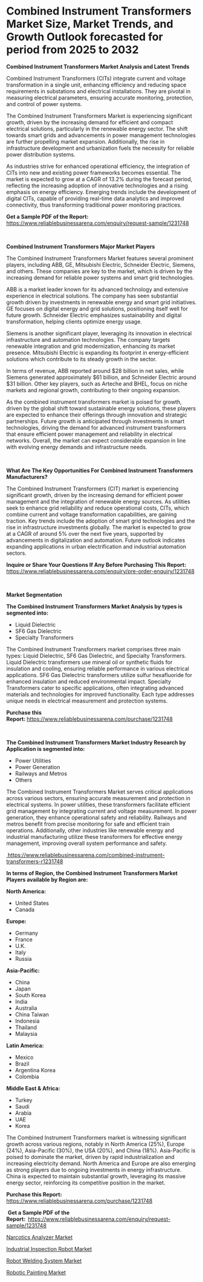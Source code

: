 <p><h1>Combined Instrument Transformers Market Size, Market Trends, and Growth Outlook forecasted for period from 2025 to 2032</h1></p><p><strong>Combined Instrument Transformers Market Analysis and Latest Trends</strong></p>
<p><p>Combined Instrument Transformers (CITs) integrate current and voltage transformation in a single unit, enhancing efficiency and reducing space requirements in substations and electrical installations. They are pivotal in measuring electrical parameters, ensuring accurate monitoring, protection, and control of power systems. </p><p>The Combined Instrument Transformers Market is experiencing significant growth, driven by the increasing demand for efficient and compact electrical solutions, particularly in the renewable energy sector. The shift towards smart grids and advancements in power management technologies are further propelling market expansion. Additionally, the rise in infrastructure development and urbanization fuels the necessity for reliable power distribution systems.</p><p>As industries strive for enhanced operational efficiency, the integration of CITs into new and existing power frameworks becomes essential. The market is expected to grow at a CAGR of 13.2% during the forecast period, reflecting the increasing adoption of innovative technologies and a rising emphasis on energy efficiency. Emerging trends include the development of digital CITs, capable of providing real-time data analytics and improved connectivity, thus transforming traditional power monitoring practices.</p></p>
<p><strong>Get a Sample PDF of the Report:&nbsp;</strong> <a href="https://www.reliablebusinessarena.com/enquiry/request-sample/1231748?utm_campaign=2039&utm_medium=2&utm_source=Github&utm_content=ia&utm_term=10042025&utm_id=combined-instrument-transformers">https://www.reliablebusinessarena.com/enquiry/request-sample/1231748</a></p>
<p>&nbsp;</p>
<p><strong>Combined Instrument Transformers Major Market Players</strong></p>
<p><p>The Combined Instrument Transformers Market features several prominent players, including ABB, GE, Mitsubishi Electric, Schneider Electric, Siemens, and others. These companies are key to the market, which is driven by the increasing demand for reliable power systems and smart grid technologies.</p><p>ABB is a market leader known for its advanced technology and extensive experience in electrical solutions. The company has seen substantial growth driven by investments in renewable energy and smart grid initiatives. GE focuses on digital energy and grid solutions, positioning itself well for future growth. Schneider Electric emphasizes sustainability and digital transformation, helping clients optimize energy usage.</p><p>Siemens is another significant player, leveraging its innovation in electrical infrastructure and automation technologies. The company targets renewable integration and grid modernization, enhancing its market presence. Mitsubishi Electric is expanding its footprint in energy-efficient solutions which contribute to its steady growth in the sector.</p><p>In terms of revenue, ABB reported around $28 billion in net sales, while Siemens generated approximately $61 billion, and Schneider Electric around $31 billion. Other key players, such as Arteche and BHEL, focus on niche markets and regional growth, contributing to their ongoing expansion.</p><p>As the combined instrument transformers market is poised for growth, driven by the global shift toward sustainable energy solutions, these players are expected to enhance their offerings through innovation and strategic partnerships. Future growth is anticipated through investments in smart technologies, driving the demand for advanced instrument transformers that ensure efficient power management and reliability in electrical networks. Overall, the market can expect considerable expansion in line with evolving energy demands and infrastructure needs.</p></p>
<p>&nbsp;</p>
<p><strong>What Are The Key Opportunities For Combined Instrument Transformers Manufacturers?</strong></p>
<p><p>The Combined Instrument Transformers (CIT) market is experiencing significant growth, driven by the increasing demand for efficient power management and the integration of renewable energy sources. As utilities seek to enhance grid reliability and reduce operational costs, CITs, which combine current and voltage transformation capabilities, are gaining traction. Key trends include the adoption of smart grid technologies and the rise in infrastructure investments globally. The market is expected to grow at a CAGR of around 5% over the next five years, supported by advancements in digitalization and automation. Future outlook indicates expanding applications in urban electrification and industrial automation sectors.</p></p>
<p><strong>Inquire or Share Your Questions If Any Before Purchasing This Report:</strong> <a href="https://www.reliablebusinessarena.com/enquiry/pre-order-enquiry/1231748?utm_campaign=2039&utm_medium=2&utm_source=Github&utm_content=ia&utm_term=10042025&utm_id=combined-instrument-transformers">https://www.reliablebusinessarena.com/enquiry/pre-order-enquiry/1231748</a></p>
<p>&nbsp;</p>
<p><strong>Market Segmentation</strong></p>
<p><strong>The Combined Instrument Transformers Market Analysis by types is segmented into:</strong></p>
<p><ul><li>Liquid Dielectric</li><li>SF6 Gas Dielectric</li><li>Specialty Transformers</li></ul></p>
<p><p>The Combined Instrument Transformers market comprises three main types: Liquid Dielectric, SF6 Gas Dielectric, and Specialty Transformers. Liquid Dielectric transformers use mineral oil or synthetic fluids for insulation and cooling, ensuring reliable performance in various electrical applications. SF6 Gas Dielectric transformers utilize sulfur hexafluoride for enhanced insulation and reduced environmental impact. Specialty Transformers cater to specific applications, often integrating advanced materials and technologies for improved functionality. Each type addresses unique needs in electrical measurement and protection systems.</p></p>
<p><strong>Purchase this Report:&nbsp;</strong><a href="https://www.reliablebusinessarena.com/purchase/1231748?utm_campaign=2039&utm_medium=2&utm_source=Github&utm_content=ia&utm_term=10042025&utm_id=combined-instrument-transformers">https://www.reliablebusinessarena.com/purchase/1231748</a></p>
<p>&nbsp;</p>
<p><strong>The Combined Instrument Transformers Market Industry Research by Application is segmented into:</strong></p>
<p><ul><li>Power Utilities</li><li>Power Generation</li><li>Railways and Metros</li><li>Others</li></ul></p>
<p><p>The Combined Instrument Transformers Market serves critical applications across various sectors, ensuring accurate measurement and protection in electrical systems. In power utilities, these transformers facilitate efficient grid management by integrating current and voltage measurement. In power generation, they enhance operational safety and reliability. Railways and metros benefit from precise monitoring for safe and efficient train operations. Additionally, other industries like renewable energy and industrial manufacturing utilize these transformers for effective energy management, improving overall system performance and safety.</p></p>
<p><a href="https://www.reliablebusinessarena.com/combined-instrument-transformers-r1231748?utm_campaign=2039&utm_medium=2&utm_source=Github&utm_content=ia&utm_term=10042025&utm_id=combined-instrument-transformers">&nbsp;https://www.reliablebusinessarena.com/combined-instrument-transformers-r1231748</a></p>
<p><strong>In terms of Region, the Combined Instrument Transformers Market Players available by Region are:</strong></p>
<p>
    <p> <strong> North America: </strong>
        <ul>
            <li>United States</li>
            <li>Canada</li>
        </ul>
        </p> 
    <p> <strong> Europe: </strong>
        <ul>
            <li>Germany</li>
            <li>France</li>
            <li>U.K.</li>
            <li>Italy</li>
            <li>Russia</li>
        </ul>
        </p> 
    <p> <strong> Asia-Pacific: </strong>
        <ul>
            <li>China</li>
            <li>Japan</li>
            <li>South Korea</li>
            <li>India</li>
            <li>Australia</li>
            <li>China Taiwan</li>
            <li>Indonesia</li>
            <li>Thailand</li>
            <li>Malaysia</li>
        </ul>
        </p> 
    <p> <strong> Latin America: </strong>
        <ul>
            <li>Mexico</li>
            <li>Brazil</li>
            <li>Argentina Korea</li>
            <li>Colombia</li>
        </ul>
        </p> 
    <p> <strong> Middle East & Africa: </strong>
        <ul>
            <li>Turkey</li>
            <li>Saudi</li>
            <li>Arabia</li>
            <li>UAE</li>
            <li>Korea</li>
        </ul>
    </p>
    </p>
<p><p>The Combined Instrument Transformers market is witnessing significant growth across various regions, notably in North America (25%), Europe (24%), Asia-Pacific (30%), the USA (20%), and China (18%). Asia-Pacific is poised to dominate the market, driven by rapid industrialization and increasing electricity demand. North America and Europe are also emerging as strong players due to ongoing investments in energy infrastructure. China is expected to maintain substantial growth, leveraging its massive energy sector, reinforcing its competitive position in the market.</p></p>
<p><strong>Purchase this Report: </strong><a href="https://www.reliablebusinessarena.com/purchase/1231748?utm_campaign=2039&utm_medium=2&utm_source=Github&utm_content=ia&utm_term=10042025&utm_id=combined-instrument-transformers">https://www.reliablebusinessarena.com/purchase/1231748</a></p>
<p>&nbsp;<strong>Get a Sample PDF of the Report:&nbsp;&nbsp;</strong><a href="https://www.reliablebusinessarena.com/enquiry/request-sample/1231748?utm_campaign=2039&utm_medium=2&utm_source=Github&utm_content=ia&utm_term=10042025&utm_id=combined-instrument-transformers">https://www.reliablebusinessarena.com/enquiry/request-sample/1231748</a></p>
<p><strong></strong></p>
<p><p><a href="https://github.com/edriceakeime/Market-Research-Report-List-1/blob/main/narcotics-analyzer-market.md?utm_campaign=2039&utm_medium=2&utm_source=Github&utm_content=ia&utm_term=10042025&utm_id=combined-instrument-transformers">Narcotics Analyzer Market</a></p><p><a href="https://github.com/kitsossadien/Market-Research-Report-List-1/blob/main/industrial-inspection-robot-market.md?utm_campaign=2039&utm_medium=2&utm_source=Github&utm_content=ia&utm_term=10042025&utm_id=combined-instrument-transformers">Industrial Inspection Robot Market</a></p><p><a href="https://github.com/seppelharjap/Market-Research-Report-List-1/blob/main/robot-welding-system-market.md?utm_campaign=2039&utm_medium=2&utm_source=Github&utm_content=ia&utm_term=10042025&utm_id=combined-instrument-transformers">Robot Welding System Market</a></p><p><a href="https://github.com/olesjaquah/Market-Research-Report-List-1/blob/main/robotic-painting-market.md?utm_campaign=2039&utm_medium=2&utm_source=Github&utm_content=ia&utm_term=10042025&utm_id=combined-instrument-transformers">Robotic Painting Market</a></p></p>